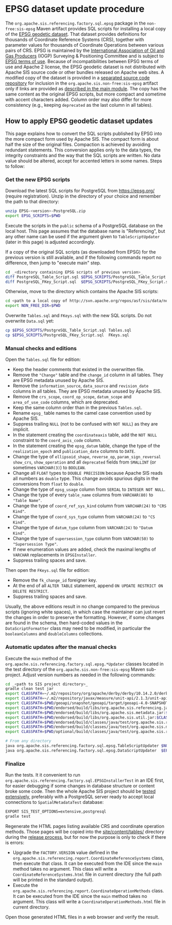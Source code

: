 # EPSG dataset update procedure

The `org.apache.sis.referencing.factory.sql.epsg` package in the `non-free:sis-epsg` Maven artifact
provides SQL scripts for installing a local copy of the [EPSG geodetic dataset](https://epsg.org/).
That dataset provides definitions for thousands of Coordinate Reference Systems (CRS),
together with parameter values for thousands of Coordinate Operations between various pairs of CRS.
EPSG is maintained by the [International Association of Oil and Gas Producers](https://www.iogp.org/) (IOGP)
Surveying & Positioning Committee and is subject to [EPSG terms of use](https://epsg.org/terms-of-use.html).
Because of incompatibilities between EPSG terms of use and Apache 2 license,
the EPSG geodetic dataset is not distributed with Apache SIS source code or other bundles released on Apache web sites.
A modified copy of the dataset is provided in a [separated source code repository](https://svn.apache.org/repos/asf/sis/data/non-free/EPSG/)
for inclusion in the `org.apache.sis.non-free:sis-epsg` artifact only if links are provided as
[described in the main module](../../../../../../../../main/org/apache/sis/referencing/factory/sql/epsg/README.md).
The copy has the same content as the original EPSG scripts, but more compact and sometime with accent characters added.
Column order may also differ for more consistency (e.g., keeping `deprecated` as the last column in all tables).


## How to apply EPSG geodetic dataset updates

This page explains how to convert the SQL scripts published by EPSG into the more compact form used by Apache SIS.
The compact form is about half the size of the original files. Compaction is achieved by avoiding redundant statements.
This conversion applies only to the data types, the integrity constraints and the way that the SQL scripts are written.
No data value should be altered, accept for accented letters in some names. Steps to follow:


### Get the new EPSG scripts

Download the latest SQL scripts for PostgreSQL from https://epsg.org/ (require registration).
Unzip in the directory of your choice and remember the path to that directory:

```bash
unzip EPSG-<version>-PostgreSQL.zip
export EPSG_SCRIPTS=$PWD
```

Execute the scripts in the `public` schema of a PostgreSQL database on the local host.
This page assumes that the database name is "Referencing", but any other name can be used
if the argument given to `TableScriptUpdater` (later in this page) is adjusted accordingly.

If a copy of the original SQL scripts (as downloaded from EPSG) for the previous version is still available,
and if the following commands report no difference, then jump to "execute main" step.

```bash
cd _<directory containing EPSG scripts of previous version>_
diff PostgreSQL_Table_Script.sql $EPSG_SCRIPTS/PostgreSQL_Table_Script.sql
diff PostgreSQL_FKey_Script.sql  $EPSG_SCRIPTS/PostgreSQL_FKey_Script.sql
```

Otherwise, move to the directory which contains the Apache SIS scripts:

```bash
cd <path to a local copy of http://svn.apache.org/repos/asf/sis/data/non-free/EPSG/>
export NON_FREE_DIR=$PWD
```

Overwrite `Tables.sql` and `FKeys.sql` with the new SQL scripts.
Do not overwrite `Data.sql` yet:

```bash
cp $EPSG_SCRIPTS/PostgreSQL_Table_Script.sql Tables.sql
cp $EPSG_SCRIPTS/PostgreSQL_FKey_Script.sql  FKeys.sql
```


### Manual checks and editions

Open the `Tables.sql` file for edition:

* Keep the header comments that existed in the overwritten file.
* Remove the `"Change"` table and the `change_id` column in all tables. They are EPSG metadata unused by Apache SIS.
* Remove the `information_source`, `data_source` and `revision_date` columns in all tables. They are EPSG metadata unused by Apache SIS.
* Remove the `crs_scope`, `coord_op_scope`, `datum_scope` and `area_of_use_code` columns, which are deprecated.
* Keep the same column order than in the previous `Tables.sql`.
* Rename `epsg_` table names to the camel case convention used by Apache SIS.
* Suppress trailing `NULL` (not to be confused with `NOT NULL`) as they are implicit.
* In the statement creating the `coordinateaxis` table,
  add the `NOT NULL` constraint to the `coord_axis_code` column.
* In the statement creating the `epsg_datum` table,
  change the type of the `realization_epoch` and `publication_date` columns to `DATE`.
* Change the type of `ellipsoid_shape`, `reverse_op`, `param_sign_reversal`
  `show_crs`, `show_operation` and all `deprecated` fields from `SMALLINT`
  (or sometimes `VARCHAR(3)`) to `BOOLEAN`.
* Change all `FLOAT` types to `DOUBLE PRECISION` because Apache SIS reads all numbers as `double` type.
  This change avoids spurious digits in the conversions from `float` to `double`.
* Change the type of `epsg_usage` column from `SERIAL` to `INTEGER NOT NULL`.
* Change the type of every `table_name` columns from `VARCHAR(80)` to `"Table Name"`.
* Change the type of `coord_ref_sys_kind` column from `VARCHAR(24)` to `"CRS Kind"`.
* Change the type of `coord_sys_type` column from `VARCHAR(24)` to `"CS Kind"`.
* Change the type of `datum_type` column from `VARCHAR(24)` to `"Datum Kind"`.
* Change the type of `supersession_type` column from `VARCHAR(50)` to `"Supersession Type"`.
* If new enumeration values are added, check the maximal lengths of `VARCHAR` replacements in `EPSGInstaller`.
* Suppress trailing spaces and save.

Then open the `FKeys.sql` file for edition:

* Remove the `fk_change_id` foreigner key.
* At the end of all `ALTER TABLE` statement, append `ON UPDATE RESTRICT ON DELETE RESTRICT`.
* Suppress trailing spaces and save.

Usually, the above editions result in no change compared to the previous scripts (ignoring white spaces),
in which case the maintainer can just revert the changes in order to preserve the formatting.
However, if some changes are found in the schema, then hard-coded values in the `DataScriptFormatter` class
may need to be modified, in particular the `booleanColumns` and `doubleColumns` collections.


### Automatic updates after the manual checks

Execute the `main` method of the `org.apache.sis.referencing.factory.sql.epsg.*Updater` classes
located in the test directory of the `org.apache.sis.non-free:sis-epsg` Maven sub-project.
Adjust version numbers as needed in the following commands:

```bash
cd _<path to SIS project directory>_
gradle clean test jar
export CLASSPATH=~/.m2/repository/org/apache/derby/derby/10.14.2.0/derby-10.14.2.0.jar
export CLASSPATH=~/.m2/repository/javax/measure/unit-api/2.1.3/unit-api-2.1.3.jar:$CLASSPATH
export CLASSPATH=$PWD/geoapi/snapshot/geoapi/target/geoapi-4.0-SNAPSHOT.jar:$CLASSPATH
export CLASSPATH=$PWD/endorsed/build/libs/org.apache.sis.referencing.jar:$CLASSPATH
export CLASSPATH=$PWD/endorsed/build/libs/org.apache.sis.metadata.jar:$CLASSPATH
export CLASSPATH=$PWD/endorsed/build/libs/org.apache.sis.util.jar:$CLASSPATH
export CLASSPATH=$PWD/endorsed/build/classes/java/test/org.apache.sis.referencing:$CLASSPATH
export CLASSPATH=$PWD/endorsed/build/classes/java/test/org.apache.sis.metadata:$CLASSPATH
export CLASSPATH=$PWD/optional/build/classes/java/test/org.apache.sis.referencing.epsg:$CLASSPATH

# From any directory
java org.apache.sis.referencing.factory.sql.epsg.TableScriptUpdater $NON_FREE_DIR/Tables.sql Referencing
java org.apache.sis.referencing.factory.sql.epsg.DataScriptUpdater  $EPSG_SCRIPTS/PostgreSQL_Data_Script.sql $NON_FREE_DIR/Data.sql
```


### Finalize

Run the tests. It it convenient to run `org.apache.sis.referencing.factory.sql.EPSGInstallerTest`
in an IDE first, for easier debugging if some changes in database structure or content broke some code.
Then the whole Apache SIS project should be [tested extensively](https://sis.apache.org/source.html#tests),
preferably with a PostgreSQL server ready to accept local connections to `SpatialMetadataTest` database:

```bash
EXPORT SIS_TEST_OPTIONS=extensive,postgresql
gradle test
```

Regenerate the HTML pages listing available CRS and coordinate operation methods.
Those pages will be copied into the
[site/content/tables/](https://github.com/apache/sis-site/tree/main/static/tables)
directory during the [release process](https://sis.apache.org/release-management.html#update-crs-list),
but for now the purpose is only to check if there is errors:

* Upgrade the `FACTORY.VERSION` value defined in the
  `org.apache.sis.referencing.report.CoordinateReferenceSystems` class, then execute that class.
  It can be executed from the IDE since the `main` method takes no argument.
  This class will write a `CoordinateReferenceSystems.html` file in current directory
  (the full path will be printed in the standard output).
* Execute the `org.apache.sis.referencing.report.CoordinateOperationMethods` class.
  It can be executed from the IDE since the `main` method takes no argument.
  This class will write a `CoordinateOperationMethods.html` file in current directory.

Open those generated HTML files in a web browser and verify the result.
